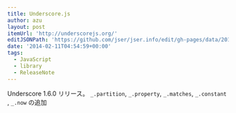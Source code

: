 ```yaml
---
title: Underscore.js
author: azu
layout: post
itemUrl: 'http://underscorejs.org/'
editJSONPath: 'https://github.com/jser/jser.info/edit/gh-pages/data/2014/02/index.json'
date: '2014-02-11T04:54:59+00:00'
tags:
  - JavaScript
  - library
  - ReleaseNote
---
```

Underscore 1.6.0 リリース。
`_.partition`, `_.property`, `_.matches`,  `_.constant` , `_.now` の追加
